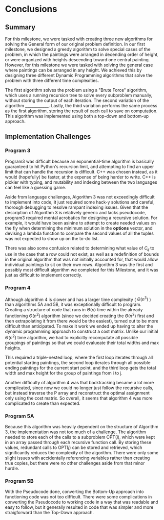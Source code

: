 # Conclusions

## Summary
For this milestone, we were tasked with creating three new algorithms for solving the General form of our original problem definition. In our first milestone, we designed a greedy algorithm to solve special cases of the problem, in which the paintings were arranged in decending order of height, or were organized with heights descending toward one central painting. However, for this milestone we were tasked with solving the general case where paintings can be arranged in any height. We achieved this by designing three different Dynamic Programming algorithms that solve the problem with three different time complexities.

The first algorithm solves the problem using a "Brute Force" algorithm, which uses a running recursion tree to solve every subproblem manually, without storing the output of each iteration. The second variation of the algorithm ____________. Lastly, the third variation performs the same process as the first algorithm, storing the result of each call to save on computation. This algorithm was implemented using both a top-down and bottom-up approach.

## Implementation Challenges
### Program 3
Program3 was difficult because an exponential-time algorithm is basically guaranteed to hit Python's recursion limit, and attempting to find an upper limit that can handle the recursion is difficult. C++ was chosen instead, as it would (hopefully) be faster, at the expense of being harder to write. C++ is pickier with typing, and mutability and indexing between the two languages can feel like a guessing game. 

Aside from language challenges, Algorithm 3 was not exceedingly difficult to implement into code, it just required some hack-y solutions and careful, thorough debugging to resolve rampant indexing issues. Given that the description of Algorithm 3 is relatively generic and lacks pseudocode, program3 required mental acrobatics for designing a recursive solution. For example, it would have been asinine to attempt to create needed values on the fly when determining the minimum solution in the __options__ vector, and devising a lambda function to compare the second values of all the tuples was not expected to show up on the to-do list. 

There was also some confusion related to determining what value of $C_{ij}$ to use in the case that a row could not exist, as well as a redefinition of bounds in the original algorithm that was not initially accounted for, that would allow individual paintings to sit on their own rows. Algorithm 3 was the first and possibly most difficult algorithm we completed for this Milestone, and it was just as difficult to implement correctly. 

### Program 4
Although algorithm 4 is slower and has a larger time complexity ( $\Theta(n^3)$ ) than algorithms 5A and 5B, it was exceptionally difficult to program. Creating a structure of code that runs in $\Theta(n)$ time within the already functioning $\Theta(n^2)$ algorithm (since we decided creating the $\Theta(n^2)$ first and then extrapolating it from there would be the easiest), turned out to be more difficult than anticipated. To make it work we ended up having to alter the dynamic programming approach to construct a cost matrix. Unlike our initial $\Theta(n^2)$ time algorithm, we had to explicitly recomputate all possible groupings of paintings so that we could evalueate their total widths and max heights.

This required a triple-nested loop, where the first loop iterates through all potential starting paintings, the second loop iterates through all possible ending paintings for the current start point, and the third loop gets the total width and max height for the group of paintings from i to j.

Another difficulty of algorithm 4 was that backtracking became a lot more complicated, since now we could no longer just follow the recursive calls, but instead traverse the P array and reconstruct the optimal assignment only using the cost matrix. So overall, it seems that algorithm 4 was more complicated to create than expected.

### Program 5A
Because this algorithm was heavily dependent on the structure of Algorithm 3, the implementation was not too much of a challenge. The algorithm needed to store each of the calls to a subproblem $\text{OPT}(j)$, which were kept in an array passed through each recursive function call. By storing these values, redundant calls to $\text{OPT}(j)$ can be stored and retrieved, which significantly reduces the complexity of the algorithm. There were only some slight issues with accidentally referencing variables rather than creating true copies, but there were no other challenges aside from that minor hurdle.

### Program 5B
With the Pseudocode done, converting the Bottom-Up approach into functioning code was not too difficult. There were some complications in converting the Pseudocode to working code in a way that was readable and easy to follow, but it generally resulted in code that was simpler and more straigforward than the Top-Down approach.
